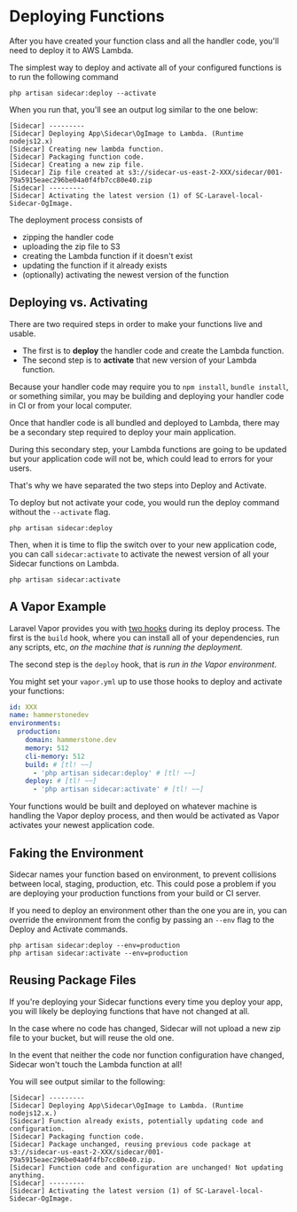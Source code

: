 
# Deploying Functions

After you have created your function class and all the handler code, you'll need to deploy it to AWS Lambda.

The simplest way to deploy and activate all of your configured functions is to run the following command

```text
php artisan sidecar:deploy --activate
```

When you run that, you'll see an output log similar to the one below:

```text
[Sidecar] ---------
[Sidecar] Deploying App\Sidecar\OgImage to Lambda. (Runtime nodejs12.x)
[Sidecar] Creating new lambda function.
[Sidecar] Packaging function code.
[Sidecar] Creating a new zip file.
[Sidecar] Zip file created at s3://sidecar-us-east-2-XXX/sidecar/001-79a5915eaec296be04a0f4fb7cc80e40.zip
[Sidecar] ---------
[Sidecar] Activating the latest version (1) of SC-Laravel-local-Sidecar-OgImage.
```

The deployment process consists of 
- zipping the handler code
- uploading the zip file to S3
- creating the Lambda function if it doesn't exist
- updating the function if it already exists
- (optionally) activating the newest version of the function

## Deploying vs. Activating

There are two required steps in order to make your functions live and usable.
- The first is to **deploy** the handler code and create the Lambda function.
- The second step is to **activate** that new version of your Lambda function.

Because your handler code may require you to `npm install`, `bundle install`, or something similar, you may be building and deploying your handler code in CI or from your local computer.

Once that handler code is all bundled and deployed to Lambda, there may be a secondary step required to deploy your main application. 

During this secondary step, your Lambda functions are going to be updated but your application code will not be, which could lead to errors for your users.

That's why we have separated the two steps into Deploy and Activate.

To deploy but not activate your code, you would run the deploy command without the `--activate` flag.

```text
php artisan sidecar:deploy
```

Then, when it is time to flip the switch over to your new application code, you can call `sidecar:activate` to activate the newest version of all your Sidecar functions on Lambda.

```text
php artisan sidecar:activate
```

## A Vapor Example

Laravel Vapor provides you with [two hooks](https://docs.vapor.build/1.0/projects/deployments.html#build-hooks) during its deploy process. The first is the `build` hook, where you can install all of your dependencies, run any scripts, etc, _on the machine that is running the deployment._

The second step is the `deploy` hook, that is _run in the Vapor environment_.

You might set your `vapor.yml` up to use those hooks to deploy and activate your functions:

```yaml
id: XXX
name: hammerstonedev
environments:
  production:
    domain: hammerstone.dev
    memory: 512
    cli-memory: 512
    build: # [tl! ~~]
      - 'php artisan sidecar:deploy' # [tl! ~~]
    deploy: # [tl! ~~]
      - 'php artisan sidecar:activate' # [tl! ~~]
```  

Your functions would be built and deployed on whatever machine is handling the Vapor deploy process, and then would be activated as Vapor activates your newest application code.

## Faking the Environment
 
Sidecar names your function based on environment, to prevent collisions between local, staging, production, etc. This could pose a problem if you are deploying your production functions from your build or CI server. 

If you need to deploy an environment other than the one you are in, you can override the environment from the config by passing an `--env` flag to the Deploy and Activate commands.

```text
php artisan sidecar:deploy --env=production
php artisan sidecar:activate --env=production
```

## Reusing Package Files

If you're deploying your Sidecar functions every time you deploy your app, you will likely be deploying functions that have not changed at all.

In the case where no code has changed, Sidecar will not upload a new zip file to your bucket, but will reuse the old one.

In the event that neither the code nor function configuration have changed, Sidecar won't touch the Lambda function at all!

You will see output similar to the following:

```text
[Sidecar] ---------
[Sidecar] Deploying App\Sidecar\OgImage to Lambda. (Runtime nodejs12.x.)
[Sidecar] Function already exists, potentially updating code and configuration.
[Sidecar] Packaging function code.
[Sidecar] Package unchanged, reusing previous code package at s3://sidecar-us-east-2-XXX/sidecar/001-79a5915eaec296be04a0f4fb7cc80e40.zip.
[Sidecar] Function code and configuration are unchanged! Not updating anything.
[Sidecar] ---------
[Sidecar] Activating the latest version (1) of SC-Laravel-local-Sidecar-OgImage.
``` 





